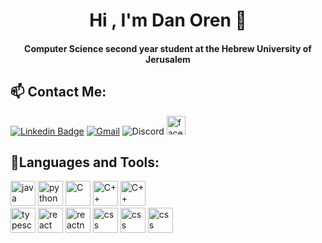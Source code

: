 
<h1 align="center">Hi , I'm Dan Oren 👋</h1>
<h4 align="center"> Computer Science second year student at the Hebrew University of Jerusalem </h4>



##  📫 Contact Me:

[![Linkedin Badge](https://img.shields.io/badge/-Linkedin-blue?style=for-the-badge&logo=Linkedin&logoColor=white&link=https://www.linkedin.com/in/dan-oren-0abb01230/)](https://www.linkedin.com/in/dan-oren-0abb01230/)
[![Gmail](https://img.shields.io/badge/-dan.js.oren@gmail.com-c14438?style=for-the-badge&logo=Gmail&logoColor=white&link=mailto:dan.js.oren@gmail.com)](mailto:dan.js.oren@gmail.com)
![Discord](https://img.shields.io/badge/Discord-%237289DA.svg?style=for-the-badge&logo=discord&logoColor=white&link=https://www.discordapp.com/users/DaNervous#4006)
<a href="https://www.facebook.com/dan.oren.3/"><img src="https://img.shields.io/badge/Facebook-1877F2?style=for-the-badge&logo=facebook&logoColor=white" alt="facebook" height="30"/></a>


## 🔬Languages and Tools:
<span>
    <img src="https://img.shields.io/badge/Java-ED8B00?style=for-the-badge&logo=java&logoColor=white" alt="java" height="40"/>
    <img src="https://img.shields.io/badge/Python-14354C?style=for-the-badge&logo=python&logoColor=white" alt="python" height="40"/>
    <img src="https://img.shields.io/badge/C-00599C?style=for-the-badge&logo=c&logoColor=white" alt="C" height="40"/>
    <img src="https://img.shields.io/badge/C%2B%2B-00599C?style=for-the-badge&logo=c%2B%2B&logoColor=white" alt="C++" height="40"/>
    <img src="https://img.shields.io/badge/c%23-%23239120.svg?style=for-the-badge&logo=c-sharp&logoColor=white" alt="C++" height="40"/>
</span>
<br>
<span>
<img src="https://img.shields.io/badge/TypeScript-007ACC?style=for-the-badge&logo=typescript&logoColor=white" alt="typescript" height="40"/>
 <img src="https://img.shields.io/badge/React-20232A?style=for-the-badge&logo=react&logoColor=61DAFB" alt="react" height="40"/>
 <img src="https://img.shields.io/badge/React_Native-20232A?style=for-the-badge&logo=react&logoColor=61DAFB" alt="reactnative" height="40"/>
</span>

 <img src="https://img.shields.io/badge/Linux-FCC624?style=for-the-badge&logo=linux&logoColor=black" alt="css" height="40"/>
 
<span>
    <img src="https://img.shields.io/badge/unity-%23000000.svg?style=for-the-badge&logo=unity&logoColor=white" alt="css" height="40"/>
    <img src="https://img.shields.io/badge/Android%20Studio-3DDC84.svg?style=for-the-badge&logo=android-studio&logoColor=white" alt="css" height="40"/>
</span>
    
